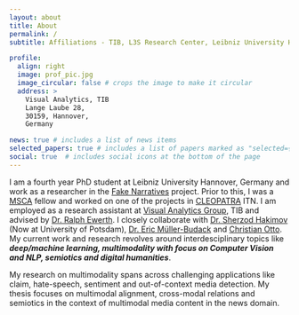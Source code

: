 ```yaml
---
layout: about
title: About
permalink: /
subtitle: Affiliations - TIB, L3S Research Center, Leibniz University Hannover

profile:
  align: right
  image: prof_pic.jpg
  image_circular: false # crops the image to make it circular
  address: >
    Visual Analytics, TIB
    Lange Laube 28,
    30159, Hannover,
    Germany

news: true # includes a list of news items
selected_papers: true # includes a list of papers marked as "selected={true}"
social: true  # includes social icons at the bottom of the page
---
```


I am a fourth year PhD student at Leibniz University Hannover, Germany and work as a researcher in the [Fake Narratives](https://fakenarratives.github.io/) project. Prior to this, I was a [MSCA](https://ec.europa.eu/research/mariecurieactions/node_en) fellow and worked on one of the projects in [CLEOPATRA](http://cleopatra-project.eu/) ITN. I am employed as a research assistant at [Visual Analytics Group](https://www.tib.eu/en/research-development/visual-analytics/), TIB and advised by [Dr. Ralph Ewerth](https://www.tib.eu/en/research-development/visual-analytics/staff/ralph-ewerth/). I closely collaborate with [Dr. Sherzod Hakimov](https://sherzod-hakimov.github.io/) (Now at University of Potsdam), [Dr. Eric Müller-Budack](https://scholar.google.de/citations?user=Ian_NPUAAAAJ&hl=en) and [Christian Otto](https://scholar.google.de/citations?user=hL-N3mUAAAAJ&hl=en). My current work and research revolves around interdesciplinary topics like ***deep/machine learning, multimodality with focus on Computer Vision and NLP, semiotics and digital humanities***.

My research on multimodality spans across challenging applications like claim, hate-speech, sentiment and out-of-context media detection. My thesis focuses on multimodal alignment, cross-modal relations and semiotics in the context of multimodal media content in the news domain.

